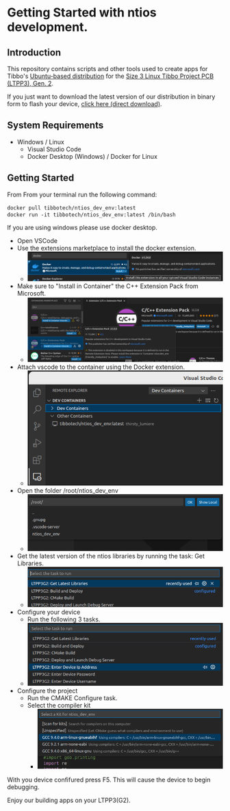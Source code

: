 # Getting Started with ntios development.

## Introduction
This repository contains scripts and other tools used to create apps for Tibbo's [Ubuntu-based distribution](https://tibbo.com/store/tps/ltpp3g2/ubuntu.html) for the [Size 3 Linux Tibbo Project PCB (LTPP3), Gen. 2](https://tibbo.com/store/tps/ltpp3g2.html).

If you just want to download the latest version of our distribution in binary form to flash your device, [click here (direct download)](https://github.com/tibbotech/LTPP3_ROOTFS/releases/download/v0.6.0/ISPBOOOT.BIN).

## System Requirements 
* Windows / Linux 
  * Visual Studio Code
  * Docker Desktop (Windows) / Docker for Linux


## Getting Started
From From your terminal run the following command: 
```shell
docker pull tibbotech/ntios_dev_env:latest
docker run -it tibbotech/ntios_dev_env:latest /bin/bash
```


If you are using windows please use docker desktop. 

* Open VSCode 
* Use the extensions marketplace to install the docker extension.
  * ![Docker Extension](./docs/images/docker_extension.png)
* Make sure to "Install in Container" the C++ Extension Pack from Microsoft.
  * ![C++ Extension Pack](./docs/images/C_extension.png)
* Attach vscode to the container using the Docker extension. 
  * ![Select the container](./docs/images/vscode_container.png)
* Open the folder /root/ntios_dev_env
  * ![Open folder ](./docs/images/open_folder.png)
* Get the latest version of the ntios libraries by running the task: Get Libraries. 
  * ![Get Libraries Task ](./docs/images/get_libraries_task.png)
* Configure your device
  * Run the following 3 tasks. 
  * ![Configuration Tasks ](./docs/images/configuration_tasks.png)
* Configure the project
  * Run the CMAKE Configure task. 
  * Select the compiler kit
    * ![Select Kit](./docs/images/select_kit.png)


With you device confifured press F5. This will cause the device to begin debugging. 


Enjoy our building apps on your LTPP3(G2).